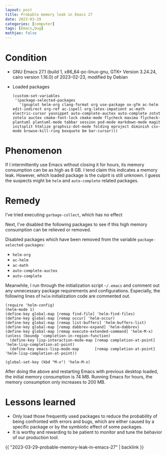 ```yaml
---
layout: post
title: Probable memory leak in Emacs 27
date: 2023-03-29
categories: [computer]
tags: [Emacs,bug]
mathjax: false
---
```


# Condition

-   GNU Emacs 27.1 (build 1, x86\_64-pc-linux-gnu, GTK+ Version 3.24.24, cairo version 1.16.0) of 2023-02-23, modified by Debian
-   Loaded packages
    
    ```emacs-lisp
    (custom-set-variables
     '(package-selected-packages
       '(gnuplot helm-org clang-format org use-package ox-gfm ac-helm edit-indirect org-ref ac-ispell org-latex-impatient ac-math electric-cursor yasnippet auto-complete-auctex auto-complete zotxt zotelo auctex cmake-font-lock cmake-mode flycheck maxima flycheck-plantuml plantuml-mode tabbar session pod-mode markdown-mode magit initsplit htmlize graphviz-dot-mode folding eproject diminish csv-mode browse-kill-ring boxquote bm bar-cursor)))
    ```

# Phenomenon

If I intermittently use Emacs without closing it for hours, its memory consumption can be as high as 8 GB. I tend claim this indicates a memory leak. However, which loaded package is the culprit is still unknown. I guess the suspects might be `helm` and `auto-complete` related packages.

# Remedy

I&rsquo;ve tried executing `garbage-collect`, which has no effect

Next, I&rsquo;ve disabled the following packages to see if this high memory consumption can be relieved or removed.

Disabled packages which have been removed from the variable `package-selected-packages`:

-   `helm-org`
-   `ac-helm`
-   `ac-math`
-   `auto-complete-auctex`
-   `auto-complete`

Meanwhile, I run through the initialization script `~/.emacs` and comment out any unnecessary package requirements and configurations. Especially, the following lines of `helm` initialization code are commented out.

```emacs-lisp
(require 'helm-config)
(helm-mode 1)
(define-key global-map [remap find-file] 'helm-find-files)
(define-key global-map [remap occur] 'helm-occur)
(define-key global-map [remap list-buffers] 'helm-buffers-list)
(define-key global-map [remap dabbrev-expand] 'helm-dabbrev)
(define-key global-map [remap execute-extended-command] 'helm-M-x)
(unless (boundp 'completion-in-region-function)
  (define-key lisp-interaction-mode-map [remap completion-at-point] 'helm-lisp-completion-at-point)
  (define-key emacs-lisp-mode-map       [remap completion-at-point] 'helm-lisp-completion-at-point))

(global-set-key (kbd "M-x") 'helm-M-x)
```

After doing the above and restarting Emacs with previous desktop loaded, the initial memory consumption is 74 MB. Running Emacs for hours, the memory consumption only increases to 200 MB.

# Lessons learned

-   Only load those frequently used packages to reduce the probability of being confronted with errors and bugs, which are either caused by a specific package or by the symbiotic effect of some packages.
-   It is worthy and rewarding to be patient to monitor and tune the behavior of our production tool.

{{ "2023-03-29-probable-memory-leak-in-emacs-27" | backlink }}
